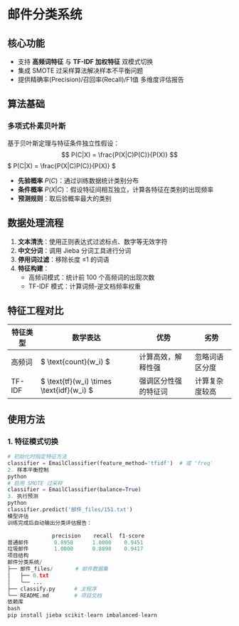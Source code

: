 # 邮件分类系统

## 核心功能
- 支持 ​**高频词特征** 与 ​**TF-IDF 加权特征** 双模式切换
- 集成 SMOTE 过采样算法解决样本不平衡问题
- 提供精确率(Precision)/召回率(Recall)/F1值 多维度评估报告

## 算法基础
### 多项式朴素贝叶斯
基于贝叶斯定理与特征条件独立性假设：
$$ P(C|X) = \frac{P(X|C)P(C)}{P(X)} $$
$ P(C|X) = \frac{P(X|C)P(C)}{P(X)} $
- ​**先验概率** $P(C)$：通过训练数据统计类别分布
- ​**条件概率** $P(X|C)$：假设特征间相互独立，计算各特征在类别的出现频率
- ​**预测规则**：取后验概率最大的类别

## 数据处理流程
1. ​**文本清洗**：使用正则表达式过滤标点、数字等无效字符
2. ​**中文分词**：调用 Jieba 分词工具进行分词
3. ​**停用词过滤**：移除长度 ≤1 的词语
4. ​**特征构建**：
   - 高频词模式：统计前 100 个高频词的出现次数
   - TF-IDF 模式：计算词频-逆文档频率权重

## 特征工程对比
| 特征类型   | 数学表达                          | 优势                        | 劣势                  |
|------------|----------------------------------|----------------------------|-----------------------|
| 高频词     | $ \text{count}(w_i) $           | 计算高效，解释性强          | 忽略词语区分度        |
| TF-IDF     | $ \text{tf}(w_i) \times \text{idf}(w_i) $ | 强调区分性强的特征词        | 计算复杂度较高        |

## 使用方法
### 1. 特征模式切换
```python
# 初始化时指定特征方法
classifier = EmailClassifier(feature_method='tfidf')  # 或 'freq'
2. 样本平衡控制
python
# 启用 SMOTE 过采样
classifier = EmailClassifier(balance=True)
3. 执行预测
python
classifier.predict('邮件_files/151.txt')
模型评估
训练完成后自动输出分类评估报告：

              precision    recall  f1-score
普通邮件        0.8958      1.0000    0.9451
垃圾邮件        1.0000      0.8898    0.9417
项目结构
邮件分类系统/
├── 邮件_files/       # 邮件数据集
│   ├── 0.txt
│   └── ...
├── classify.py      # 主程序
└── README.md        # 项目文档
依赖库
bash
pip install jieba scikit-learn imbalanced-learn
